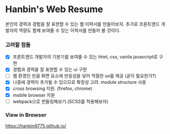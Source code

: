 # Hanbin's Web Resume

본인의 경력과 경험을 잘 표현할 수 있는 웹 이력서를 만들어보자.
추가로 프론트엔드 개발자의 역량도 함께 보여줄 수 있는 이력서를 만들어 볼 것이다.

### 고려할 점들

- [x] 프론트엔드 개발자의 기본기를 보여줄 수 있는 html, css, vanila javascript로 구현
- [x] 경험과 경력을 잘 표현할 수 있는 ui 구현
- [ ] 웹 환경인 만큼 화면 요소에 반응성을 넣어 적절한 ux를 제공 (굳이 필요한가?)
- [x] 나중에 경력이 추가될 수 있으므로 확장성 고려. module structure 사용
- [x] cross browsing 지원. (firefox, chrome)
- [x] mobile browser 지원
- [ ] webpack으로 번들링해보기.(SCSS를 적용해보자)

### View in Browser
https://hanbin9775.github.io/
